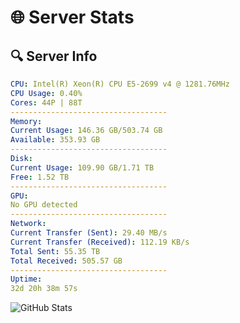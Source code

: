 # 🌐 Server Stats
## 🔍 Server Info
```yaml
CPU: Intel(R) Xeon(R) CPU E5-2699 v4 @ 1281.76MHz
CPU Usage: 0.40%
Cores: 44P | 88T
-----------------------------------
Memory:
Current Usage: 146.36 GB/503.74 GB
Available: 353.93 GB
-----------------------------------
Disk:
Current Usage: 109.90 GB/1.71 TB
Free: 1.52 TB
-----------------------------------
GPU:
No GPU detected
-----------------------------------
Network:
Current Transfer (Sent): 29.40 MB/s
Current Transfer (Received): 112.19 KB/s
Total Sent: 55.35 TB
Total Received: 505.57 GB
-----------------------------------
Uptime:
32d 20h 38m 57s
```
![GitHub Stats](https://img.shields.io/badge/Updated-2025-04-09_18:01:46-blue)